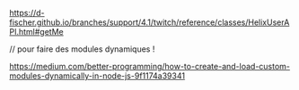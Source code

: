 https://d-fischer.github.io/branches/support/4.1/twitch/reference/classes/HelixUserAPI.html#getMe


// pour faire des modules dynamiques !

https://medium.com/better-programming/how-to-create-and-load-custom-modules-dynamically-in-node-js-9f1174a39341
